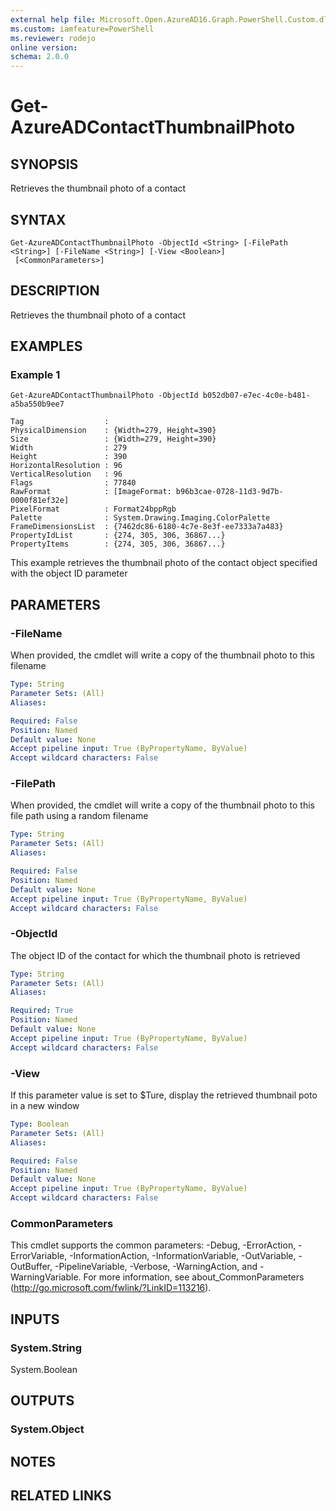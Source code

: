 ```yaml
---
external help file: Microsoft.Open.AzureAD16.Graph.PowerShell.Custom.dll-Help.xml
ms.custom: iamfeature=PowerShell
ms.reviewer: rodejo
online version: 
schema: 2.0.0
---
```


# Get-AzureADContactThumbnailPhoto

## SYNOPSIS
Retrieves the thumbnail photo of a contact

## SYNTAX

```
Get-AzureADContactThumbnailPhoto -ObjectId <String> [-FilePath <String>] [-FileName <String>] [-View <Boolean>]
 [<CommonParameters>]
```

## DESCRIPTION
Retrieves the thumbnail photo of a contact

## EXAMPLES

### Example 1
```
Get-AzureADContactThumbnailPhoto -ObjectId b052db07-e7ec-4c0e-b481-a5ba550b9ee7

Tag                  :
PhysicalDimension    : {Width=279, Height=390}
Size                 : {Width=279, Height=390}
Width                : 279
Height               : 390
HorizontalResolution : 96
VerticalResolution   : 96
Flags                : 77840
RawFormat            : [ImageFormat: b96b3cae-0728-11d3-9d7b-0000f81ef32e]
PixelFormat          : Format24bppRgb
Palette              : System.Drawing.Imaging.ColorPalette
FrameDimensionsList  : {7462dc86-6180-4c7e-8e3f-ee7333a7a483}
PropertyIdList       : {274, 305, 306, 36867...}
PropertyItems        : {274, 305, 306, 36867...}
```

This example retrieves the thumbnail photo of the contact object specified with the object ID parameter

## PARAMETERS

### -FileName
When provided, the cmdlet will write a copy of the thumbnail photo to this filename

```yaml
Type: String
Parameter Sets: (All)
Aliases: 

Required: False
Position: Named
Default value: None
Accept pipeline input: True (ByPropertyName, ByValue)
Accept wildcard characters: False
```

### -FilePath
When provided, the cmdlet will write a copy of the thumbnail photo to this file path using a random filename

```yaml
Type: String
Parameter Sets: (All)
Aliases: 

Required: False
Position: Named
Default value: None
Accept pipeline input: True (ByPropertyName, ByValue)
Accept wildcard characters: False
```

### -ObjectId
The object ID of the contact for which the thumbnail photo is retrieved

```yaml
Type: String
Parameter Sets: (All)
Aliases: 

Required: True
Position: Named
Default value: None
Accept pipeline input: True (ByPropertyName, ByValue)
Accept wildcard characters: False
```

### -View
If this parameter value is set to $Ture, display the retrieved thumbnail poto in a new window

```yaml
Type: Boolean
Parameter Sets: (All)
Aliases: 

Required: False
Position: Named
Default value: None
Accept pipeline input: True (ByPropertyName, ByValue)
Accept wildcard characters: False
```

### CommonParameters
This cmdlet supports the common parameters: -Debug, -ErrorAction, -ErrorVariable, -InformationAction, -InformationVariable, -OutVariable, -OutBuffer, -PipelineVariable, -Verbose, -WarningAction, and -WarningVariable. For more information, see about_CommonParameters (<http://go.microsoft.com/fwlink/?LinkID=113216>).

## INPUTS

### System.String
System.Boolean

## OUTPUTS

### System.Object

## NOTES

## RELATED LINKS

